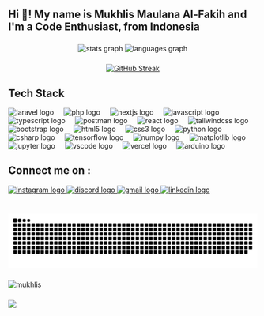 <h2 align="left">Hi 👋! My name is Mukhlis Maulana Al-Fakih and I'm a Code Enthusiast, from Indonesia</h2>

###

<div align="center">
  <img src="https://github-readme-stats.vercel.app/api?username=mukhlismaulanaa&hide_title=false&hide_rank=false&show_icons=true&include_all_commits=true&count_private=true&disable_animations=false&theme=dracula&locale=en&hide_border=false" height="150" alt="stats graph"  />
  <img src="https://github-readme-stats.vercel.app/api/top-langs?username=mukhlismaulanaa&locale=en&hide_title=false&layout=compact&card_width=320&langs_count=5&theme=dracula&hide_border=false" height="150" alt="languages graph"  />
</div>

###

<div align="center">
 <a href="https://git.io/streak-stats" >
   <img src="https://github-readme-streak-stats.herokuapp.com?user=MukhlisMaulanaA&theme=darcula&hide_border=true" alt="GitHub Streak" />
 </a>
</div>

###
<h2>Tech Stack</h2>
<div align="left">
  <img src="https://cdn.jsdelivr.net/gh/devicons/devicon@latest/icons/laravel/laravel-original.svg" height="50" alt="laravel logo"/>
  <img width="12" />
  <img src="https://cdn.jsdelivr.net/gh/devicons/devicon@latest/icons/php/php-original.svg" height="50" alt="php logo"/>
  <img width="12" />
  <img src="https://cdn.jsdelivr.net/gh/devicons/devicon@latest/icons/nextjs/nextjs-original.svg" height="50" alt="nextjs logo"  />
  <img width="12" />
  <img src="https://cdn.jsdelivr.net/gh/devicons/devicon/icons/javascript/javascript-original.svg" height="50" alt="javascript logo"  />
  <img width="12" />
  <img src="https://cdn.jsdelivr.net/gh/devicons/devicon/icons/typescript/typescript-original.svg" height="50" alt="typescript logo"  />
  <img width="12" />
  <img src="https://cdn.jsdelivr.net/gh/devicons/devicon@latest/icons/postman/postman-original.svg" height="50" alt="postman logo" />
  <img width="12" />
  <img src="https://cdn.jsdelivr.net/gh/devicons/devicon/icons/react/react-original.svg" height="50" alt="react logo"  />
  <img width="12" />
  <img src="https://cdn.jsdelivr.net/gh/devicons/devicon@latest/icons/tailwindcss/tailwindcss-original.svg" height="50" alt="tailwindcss logo" />
  <img width="12" />
  <img src="https://cdn.jsdelivr.net/gh/devicons/devicon@latest/icons/bootstrap/bootstrap-original-wordmark.svg" height="50" alt="bootstrap logo" />
  <img width="12" />
  <img src="https://cdn.jsdelivr.net/gh/devicons/devicon/icons/html5/html5-original.svg" height="50" alt="html5 logo"  />
  <img width="12" />
  <img src="https://cdn.jsdelivr.net/gh/devicons/devicon/icons/css3/css3-original.svg" height="50" alt="css3 logo"  />
  <img width="12" />
  <img src="https://cdn.jsdelivr.net/gh/devicons/devicon/icons/python/python-original.svg" height="50" alt="python logo"  />
  <img width="12" />
  <img src="https://cdn.jsdelivr.net/gh/devicons/devicon/icons/csharp/csharp-original.svg" height="50" alt="csharp logo"  />
  <img width="12" />
  <img src="https://cdn.jsdelivr.net/gh/devicons/devicon@latest/icons/tensorflow/tensorflow-original.svg" height="50" alt="tensorflow logo" />
  <img width="12" />
  <img src="https://cdn.jsdelivr.net/gh/devicons/devicon@latest/icons/numpy/numpy-original.svg" height="50" alt="numpy logo"/>
  <img width="12" />
  <img src="https://cdn.jsdelivr.net/gh/devicons/devicon@latest/icons/matplotlib/matplotlib-original.svg" height="50" alt="matplotlib logo"/>
  <img width="12" />
  <img src="https://cdn.jsdelivr.net/gh/devicons/devicon@latest/icons/jupyter/jupyter-original-wordmark.svg" height="50" alt="jupyter logo"/>
  <img width="12" />
  <img src="https://cdn.jsdelivr.net/gh/devicons/devicon@latest/icons/vscode/vscode-original.svg" height="50" alt="vscode logo"/>
  <img width="12" />
  <img src="https://cdn.jsdelivr.net/gh/devicons/devicon@latest/icons/vercel/vercel-original.svg" height="50" alt="vercel logo"/>
  <img width="12" />
  <img src="https://cdn.jsdelivr.net/gh/devicons/devicon@latest/icons/arduino/arduino-original-wordmark.svg" height="50" alt="arduino logo"/>
          
</div>

###
<h2>Connect me on : </h2>
<div align="left">
  <a href="https://www.instagram.com/alfaqih.qih/" target="_blank">
    <img src="https://img.shields.io/static/v1?message=Instagram&logo=instagram&label=&color=E4405F&logoColor=white&labelColor=&style=for-the-badge" height="35" alt="instagram logo"  />
  </a>
  <a href="https://discordapp.com/users/mxky" target="_blank">
    <img src="https://img.shields.io/static/v1?message=Discord&logo=discord&label=&color=7289DA&logoColor=white&labelColor=&style=for-the-badge" height="35" alt="discord logo"  />
  </a>
  <a href="mailto:mukhlis.maulanaalf@gmail.com" target="_blank">
    <img src="https://img.shields.io/static/v1?message=Gmail&logo=gmail&label=&color=D14836&logoColor=white&labelColor=&style=for-the-badge" height="35" alt="gmail logo"  />
  </a>
  <a href="https://www.linkedin.com/in/mukhlisalf/" target="_blank">
    <img src="https://img.shields.io/static/v1?message=LinkedIn&logo=linkedin&label=&color=0077B5&logoColor=white&labelColor=&style=for-the-badge" height="35" alt="linkedin logo"  />
  </a>
</div>

###
<br clear="both">
<picture>
  <source media="(prefers-color-scheme: dark)" srcset="https://raw.githubusercontent.com/MukhlisMaulanaA/MukhlisMaulanaA/output/github-contribution-grid-snake-dark.svg" />
  <source media="(prefers-color-scheme: light)" srcset="https://raw.githubusercontent.com/MukhlisMaulanaA/MukhlisMaulanaA/output/github-contribution-grid-snake.svg" />
  <img alt="GitHub Snake" src="https://raw.githubusercontent.com/MukhlisMaulanaA/MukhlisMaulanaA/output/github-contribution-grid-snake-dark.svg" />
</picture>

###

<p align="left"> <img src="https://komarev.com/ghpvc/?username=MukhlisMaulanaA&label=Profile%20views&color=0e75b6&style=flat" alt="mukhlis" /> </p>

###
<a href="https://github.com/MukhlisMaulanaA/">
  <img align="left" height="150" src="https://avatars.githubusercontent.com/u/88337583?v=4"  />
</a>
